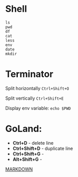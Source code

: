 # Shell

```shell
ls
pwd
df
cat
less
env
date
mkdir
```

# Terminator

Split horizontally `Ctrl+Shift+O`

Split vertically `Ctrl+Shift+E`

Display env variable: `echo $PWD`

# GoLand:

- **Ctrl+D** - delete line
- **Ctrl+Shift+D** - duplicate line
- **Ctrl+Shift+G** -
- **Alt+Shift+G** -


[MARKDOWN](https://docs.github.com/en/get-started/writing-on-github/getting-started-with-writing-and-formatting-on-github/basic-writing-and-formatting-syntax)